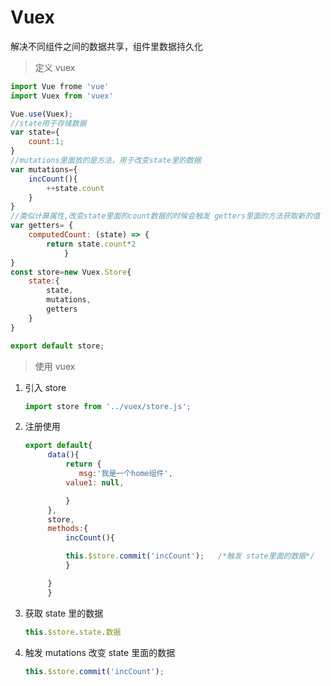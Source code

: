 # Vuex

解决不同组件之间的数据共享，组件里数据持久化

> 定义 vuex

```javascript
import Vue frome 'vue'
import Vuex from 'vuex'

Vue.use(Vuex);
//state用于存储数据
var state={
	count:1;
}
//mutations里面放的是方法，用于改变state里的数据
var mutations={
	incCount(){
		++state.count
	}
}
//类似计算属性,改变state里面的count数据的时候会触发 getters里面的方法获取新的值
var getters= {
	computedCount: (state) => {
		return state.count*2
		    }
}
const store=new Vuex.Store{
	state:{
		state,
		mutations,
		getters
	}
}

export default store;
```

> 使用 vuex

1. 引入 store

   ```javascript
   import store from '../vuex/store.js';
   ```
2. 注册使用

   ```javascript
   export default{
   		data(){
   		    return {   
   		       msg:'我是一个home组件',
   			value1: null,

   		    }
   		},
   		store,
   		methods:{
   		    incCount(){

   			this.$store.commit('incCount');   /*触发 state里面的数据*/
   		    }

   		}
   	    }
   ```
3. 获取 state 里的数据

   ```javascript
   this.$store.state.数据
   ```
4. 触发 mutations 改变 state 里面的数据

   ```javascript
   this.$store.commit('incCount');
   ```
